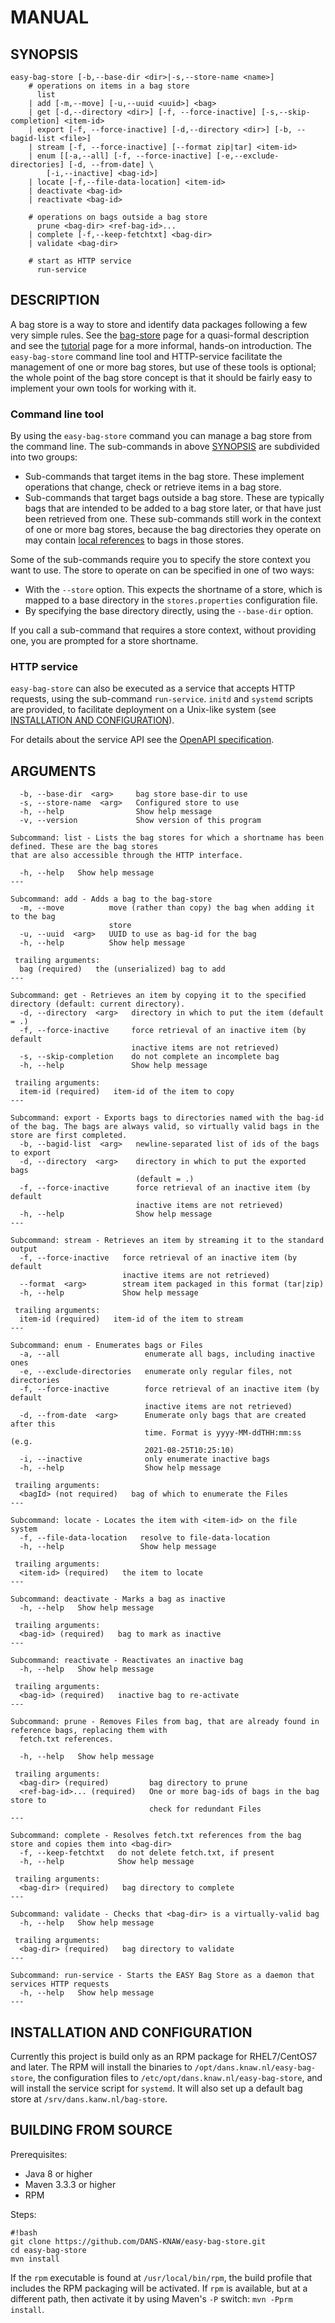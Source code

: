 MANUAL
======

SYNOPSIS
--------

    easy-bag-store [-b,--base-dir <dir>|-s,--store-name <name>]
        # operations on items in a bag store
          list
        | add [-m,--move] [-u,--uuid <uuid>] <bag>
        | get [-d,--directory <dir>] [-f, --force-inactive] [-s,--skip-completion] <item-id>
        | export [-f, --force-inactive] [-d,--directory <dir>] [-b, --bagid-list <file>]
        | stream [-f, --force-inactive] [--format zip|tar] <item-id>
        | enum [[-a,--all] [-f, --force-inactive] [-e,--exclude-directories] [-d, --from-date] \ 
            [-i,--inactive] <bag-id>]
        | locate [-f,--file-data-location] <item-id>
        | deactivate <bag-id>
        | reactivate <bag-id>
        
        # operations on bags outside a bag store
          prune <bag-dir> <ref-bag-id>...
        | complete [-f,--keep-fetchtxt] <bag-dir>
        | validate <bag-dir>
        
        # start as HTTP service
          run-service
                          

DESCRIPTION
-----------
A bag store is a way to store and identify data packages following a few very simple rules. See the [bag-store] page
for a quasi-formal description and see the [tutorial] page for a more informal, hands-on introduction. The `easy-bag-store` 
command line tool and HTTP-service facilitate the management of one or more bag stores, but use of these tools is optional; 
the whole point of the bag store concept is that it should be fairly easy to implement your own tools for working with it.

[bag-store]: definitions.md
[tutorial]: tutorial.md

### Command line tool
By using the `easy-bag-store` command you can manage a bag store from the command line. The sub-commands in above 
[SYNOPSIS](#synopsis) are subdivided into two groups:

* Sub-commands that target items in the bag store. These implement operations that change, check or retrieve items in a bag store.
* Sub-commands that target bags outside a bag store. These are typically bags that are intended to be 
  added to a bag store later, or that have just been retrieved from one. These sub-commands still work in the context of one or
  more bag stores, because the bag directories they operate on may contain [local references] to bags in those stores.
  
Some of the sub-commands require you to specify the store context you want to use. The store to operate on can be specified
in one of two ways:

* With the `--store` option. This expects the shortname of a store, which is mapped to a base directory in the `stores.properties`
  configuration file.
* By specifying the base directory directly, using the `--base-dir` option.

If you call a sub-command that requires a store context, without providing one, you are prompted for a store shortname.

### HTTP service
`easy-bag-store` can also be executed as a service that accepts HTTP requests, using the sub-command `run-service`. `initd` and
`systemd` scripts are provided, to facilitate deployment on a Unix-like system (see [INSTALLATION AND CONFIGURATION](#installation-and-configuration)).

For details about the service API see the [OpenAPI specification].

[OpenAPI specification]: ./api.html
[local references]: definitions.md#local-item-uri

ARGUMENTS
---------

      -b, --base-dir  <arg>     bag store base-dir to use
      -s, --store-name  <arg>   Configured store to use
      -h, --help                Show help message
      -v, --version             Show version of this program
    
    Subcommand: list - Lists the bag stores for which a shortname has been defined. These are the bag stores
    that are also accessible through the HTTP interface.
    
      -h, --help   Show help message
    ---
    
    Subcommand: add - Adds a bag to the bag-store
      -m, --move          move (rather than copy) the bag when adding it to the bag
                          store
      -u, --uuid  <arg>   UUID to use as bag-id for the bag
      -h, --help          Show help message
    
     trailing arguments:
      bag (required)   the (unserialized) bag to add
    ---
    
    Subcommand: get - Retrieves an item by copying it to the specified directory (default: current directory).
      -d, --directory  <arg>   directory in which to put the item (default = .)
      -f, --force-inactive     force retrieval of an inactive item (by default
                               inactive items are not retrieved)
      -s, --skip-completion    do not complete an incomplete bag
      -h, --help               Show help message
    
     trailing arguments:
      item-id (required)   item-id of the item to copy
    ---
    
    Subcommand: export - Exports bags to directories named with the bag-id of the bag. The bags are always valid, so virtually valid bags in the store are first completed.
      -b, --bagid-list  <arg>   newline-separated list of ids of the bags to export
      -d, --directory  <arg>    directory in which to put the exported bags
                                (default = .)
      -f, --force-inactive      force retrieval of an inactive item (by default
                                inactive items are not retrieved)
      -h, --help                Show help message
    ---
    
    Subcommand: stream - Retrieves an item by streaming it to the standard output
      -f, --force-inactive   force retrieval of an inactive item (by default
                             inactive items are not retrieved)
      --format  <arg>        stream item packaged in this format (tar|zip)
      -h, --help             Show help message
    
     trailing arguments:
      item-id (required)   item-id of the item to stream
    ---
    
    Subcommand: enum - Enumerates bags or Files
      -a, --all                   enumerate all bags, including inactive ones
      -e, --exclude-directories   enumerate only regular files, not directories
      -f, --force-inactive        force retrieval of an inactive item (by default
                                  inactive items are not retrieved)
      -d, --from-date  <arg>      Enumerate only bags that are created after this
                                  time. Format is yyyy-MM-ddTHH:mm:ss (e.g.
                                  2021-08-25T10:25:10)
      -i, --inactive              only enumerate inactive bags
      -h, --help                  Show help message
    
     trailing arguments:
      <bagId> (not required)   bag of which to enumerate the Files
    ---
    
    Subcommand: locate - Locates the item with <item-id> on the file system
      -f, --file-data-location   resolve to file-data-location
      -h, --help                 Show help message
    
     trailing arguments:
      <item-id> (required)   the item to locate
    ---
    
    Subcommand: deactivate - Marks a bag as inactive
      -h, --help   Show help message
    
     trailing arguments:
      <bag-id> (required)   bag to mark as inactive
    ---
    
    Subcommand: reactivate - Reactivates an inactive bag
      -h, --help   Show help message
    
     trailing arguments:
      <bag-id> (required)   inactive bag to re-activate
    ---
    
    Subcommand: prune - Removes Files from bag, that are already found in reference bags, replacing them with
      fetch.txt references.
    
      -h, --help   Show help message
    
     trailing arguments:
      <bag-dir> (required)         bag directory to prune
      <ref-bag-id>... (required)   One or more bag-ids of bags in the bag store to
                                   check for redundant Files
    ---
    
    Subcommand: complete - Resolves fetch.txt references from the bag store and copies them into <bag-dir>
      -f, --keep-fetchtxt   do not delete fetch.txt, if present
      -h, --help            Show help message
    
     trailing arguments:
      <bag-dir> (required)   bag directory to complete
    ---
    
    Subcommand: validate - Checks that <bag-dir> is a virtually-valid bag
      -h, --help   Show help message
    
     trailing arguments:
      <bag-dir> (required)   bag directory to validate
    ---
      
    Subcommand: run-service - Starts the EASY Bag Store as a daemon that services HTTP requests
      -h, --help   Show help message
    ---


INSTALLATION AND CONFIGURATION
------------------------------
Currently this project is build only as an RPM package for RHEL7/CentOS7 and later. The RPM will install the binaries to
`/opt/dans.knaw.nl/easy-bag-store`, the configuration files to `/etc/opt/dans.knaw.nl/easy-bag-store`,
and will install the service script for `systemd`. It will also set up a default bag store
at `/srv/dans.kanw.nl/bag-store`.

BUILDING FROM SOURCE
--------------------
Prerequisites:

* Java 8 or higher
* Maven 3.3.3 or higher
* RPM

Steps:
    
    #!bash
    git clone https://github.com/DANS-KNAW/easy-bag-store.git
    cd easy-bag-store
    mvn install

If the `rpm` executable is found at `/usr/local/bin/rpm`, the build profile that includes the RPM 
packaging will be activated. If `rpm` is available, but at a different path, then activate it by using
Maven's `-P` switch: `mvn -Pprm install`.